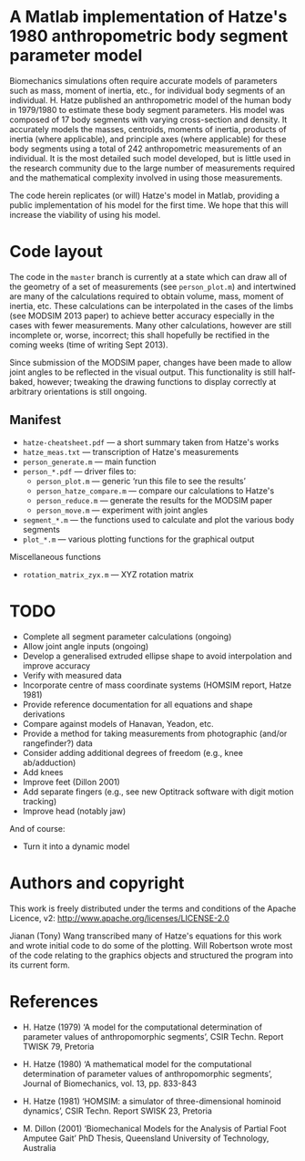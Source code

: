 # A Matlab implementation of Hatze's 1980 anthropometric body segment parameter model

Biomechanics simulations often require accurate models of parameters such as mass, moment of inertia, etc., for individual body segments of an individual.
H. Hatze published an anthropometric model of the human body in 1979/1980 to estimate these body segment parameters.
His model was composed of 17 body segments with varying cross-section and density.
It accurately models the masses, centroids, moments of inertia, products of inertia (where applicable), and principle axes (where applicable) for these body segments using a total of 242 anthropometric measurements of an individual.
It is the most detailed such model developed, but is little used in the research community due to the large number of measurements required and the mathematical complexity involved in using those measurements.

The code herein replicates (or will) Hatze's model in Matlab, providing a public implementation of his model for the first time.
We hope that this will increase the viability of using his model.

# Code layout

The code in the `master` branch is currently at a state which can draw all of the geometry of a set of measurements (see `person_plot.m`) and intertwined are many of the calculations required to obtain volume, mass, moment of inertia, etc.
These calculations can be interpolated in the cases of the limbs (see MODSIM 2013 paper) to achieve better accuracy especially in the cases with fewer measurements.
Many other calculations, however are still incomplete or, worse, incorrect; this shall hopefully be rectified in the coming weeks (time of writing Sept 2013).

Since submission of the MODSIM paper, changes have been made to allow joint angles to be reflected in the visual output.
This functionality is still half-baked, however; tweaking the drawing functions to display correctly at arbitrary orientations is still ongoing.

## Manifest

* `hatze-cheatsheet.pdf` — a short summary taken from Hatze's works
* `hatze_meas.txt` — transcription of Hatze's measurements
* `person_generate.m` — main function
* `person_*.pdf` — driver files to:
   * `person_plot.m` — generic ‘run this file to see the results’
   * `person_hatze_compare.m` — compare our calculations to Hatze's
   * `person_reduce.m` — generate the results for the MODSIM paper
   * `person_move.m` — experiment with joint angles
* `segment_*.m` — the functions used to calculate and plot the various body segments
* `plot_*.m` — various plotting functions for the graphical output

Miscellaneous functions

* `rotation_matrix_zyx.m` — XYZ rotation matrix

# TODO

* Complete all segment parameter calculations (ongoing)
* Allow joint angle inputs (ongoing)
* Develop a generalised extruded ellipse shape to avoid interpolation and improve accuracy
* Verify with measured data
* Incorporate centre of mass coordinate systems (HOMSIM report, Hatze 1981)
* Provide reference documentation for all equations and shape derivations
* Compare against models of Hanavan, Yeadon, etc.
* Provide a method for taking measurements from photographic (and/or rangefinder?) data
* Consider adding additional degrees of freedom (e.g., knee ab/adduction)
* Add knees
* Improve feet (Dillon 2001)
* Add separate fingers (e.g., see new Optitrack software with digit motion tracking)
* Improve head (notably jaw)

And of course:

* Turn it into a dynamic model

# Authors and copyright

This work is freely distributed under the terms and conditions of the Apache Licence, v2:
 <http://www.apache.org/licenses/LICENSE-2.0>

Jianan (Tony) Wang transcribed many of Hatze's equations for this work and wrote initial code to do some of the plotting.
Will Robertson wrote most of the code relating to the graphics objects and structured the program into its current form.

# References

* H. Hatze (1979) ‘A model for the computational determination of parameter values of anthropomorphic segments’, CSIR Techn. Report TWISK 79, Pretoria

* H. Hatze (1980) ‘A mathematical model for the computational determination of parameter values of anthropomorphic segments’, Journal of Biomechanics, vol. 13, pp. 833-843

* H. Hatze (1981) ‘HOMSIM: a simulator of three-dimensional hominoid dynamics’, CSIR Techn. Report SWISK 23, Pretoria

* M. Dillon (2001) ‘Biomechanical Models for the Analysis of Partial Foot Amputee Gait’ PhD Thesis, Queensland University of Technology, Australia
